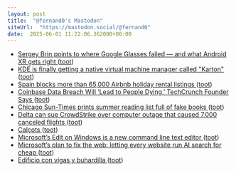 ```yaml
---
layout: post
title:  "@fernand0's Mastodon"
siteUrl:  "https://mastodon.social/@fernand0"
date:  2025-06-01 11:22:06.362000+00:00
---
```

*  [Sergey Brin points to where Google Glasses failed — and what Android XR gets right ](https://www.cnbc.com/2025/05/21/sergey-brin-google-glass-android-xr.htm) ([toot](https://mastodon.social/@fernand0/114607844645798096))
*  [KDE is finally getting a native virtual machine manager called "Karton" ](https://www.neowin.net/news/kde-is-finally-getting-a-native-virtual-machine-manager-called-karton) ([toot](https://mastodon.social/@fernand0/114607585860517006))
*  [Spain blocks more than 65,000 Airbnb holiday rental listings   ](https://www.reuters.com/world/europe/spains-consumer-rights-ministry-blocks-more-than-65000-airbnb-listings-holiday-2025-05-19/) ([toot](https://mastodon.social/@fernand0/114607355517428978))
*  [Coinbase Data Breach Will ‘Lead to People Dying,’ TechCrunch Founder Says ](https://decrypt.co/321076/coinbase-data-breach-will-lead-to-people-dying-techcrunch-founder-say) ([toot](https://mastodon.social/@fernand0/114607077908961596))
*  [Chicago Sun-Times prints summer reading list full of fake books ](https://arstechnica.com/ai/2025/05/chicago-sun-times-prints-summer-reading-list-full-of-fake-books) ([toot](https://mastodon.social/@fernand0/114605543430398295))
*  [Delta can sue CrowdStrike over computer outage that caused 7,000 canceled flights   ](https://www.reuters.com/sustainability/boards-policy-regulation/delta-can-sue-crowdstrike-over-computer-outage-that-caused-7000-canceled-flights-2025-05-19/) ([toot](https://mastodon.social/@fernand0/114603647098444070))
*  [Calçots ](https://avecesunafoto.wordpress.com/2025/05/31/calcots-2) ([toot](https://mastodon.social/@fernand0/114603523555873773))
*  [Microsoft’s Edit on Windows is a new command line text editor ](https://www.theverge.com/news/669318/microsoft-edit-on-windows-command-line-text-edito) ([toot](https://mastodon.social/@fernand0/114603326665863298))
*  [Microsoft’s plan to fix the web: letting every website run AI search for cheap ](https://www.theverge.com/web/669437/nlweb-microsoft-ai-agents-open-we) ([toot](https://mastodon.social/@fernand0/114603168556944848))
*  [Edificio con vigas y buhardilla ](https://www.flickr.com/photos/fernand0/54527276279) ([toot](https://mastodon.social/@fernand0/114603143830994642))

